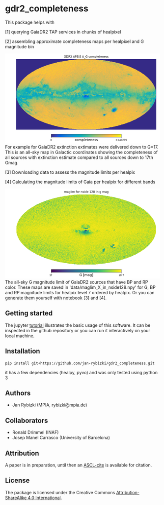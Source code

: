 # gdr2_completeness
This package helps with

[1] querying GaiaDR2 TAP services in chunks of healpixel

[2] assembling approximate completeness maps per healpixel and G magnitude bin

![](data/ag_completeness.png)
For example for GaiaDR2 extinction extimates were delivered down to G=17. This is an all-sky map in Galactic coordinates showing the completeness of all sources with extinction estimate compared to all sources down to 17th Gmag.

[3] Downloading data to assess the magnitude limits per healpix

[4] Calculating the magnitude limits of Gaia per healpix for different bands

![](data/g_gdr2.png)
The all-sky G magnitude limit of GaiaDR2 sources that have BP and RP color. These maps are saved in 'data/maglim_X_in_nside128.npy' for G, BP and RP magnitude limits for healpix level 7 ordered by healpix. Or you can generate them yourself with notebook [3] and [4].

## Getting started
The jupyter [tutorial](https://github.com/jan-rybizki/gdr2_completeness/tree/master/tutorials) illustrates the basic usage of this software. It can be inspected in the github repository or you can run it interactively on your local machine.


## Installation

```
pip install git+https://github.com/jan-rybizki/gdr2_completeness.git
```
it has a few dependencies (healpy, pyvo) and was only tested using python 3


## Authors
- Jan Rybizki (MPIA, rybizki@mpia.de)

## Collaborators
- Ronald Drimmel (INAF)
- Josep Manel Carrasco (University of Barcelona)

## Attribution
A paper is in preparation, until then an [ASCL-cite](https://ascl.net/code/v/1981) is available for citation.

## License
The package is licensed under the Creative Commons [Attribution-ShareAlike 4.0 International](https://creativecommons.org/licenses/by-sa/4.0/).
